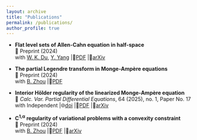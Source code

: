 ```yaml
---
layout: archive
title: "Publications"
permalink: /publications/
author_profile: true
---
```


* ​**Flat level sets of Allen-Cahn equation in half-space​​**  
  📖 Preprint (2024)  
  with [W. K. Du](https://www.math.toronto.edu/wenkuidu/), [Y. Yang](https://sites.google.com/uci.edu/yangyang) |​📜[PDF](http://lwmath.github.io/files/AC_bernstein.pdf) |🔗[arXiv](https://arxiv.org/abs/2412.20335)​
* **The partial Legendre transform in Monge-Ampère equations**​  
  📖 Preprint (2024)  
  with [B. Zhou](https://www.math.pku.edu.cn/teachers/bzhou/index.htm) |📜[PDF](http://lwmath.github.io/files/survey_PLT.pdf)

* **​Interior Hölder regularity of the linearized Monge-Ampère equation**​  
  📖​ *Calc. Var. Partial Differential Equations*, 64 (2025), no. 1, Paper No. 17  
  with Independent |🌐[doi](https://doi.org/10.1007/s00526-024-02885-4) |📜[PDF](http://lwmath.github.io/files/int_Holder.pdf) |​🔗[arXiv](https://arxiv.org/abs/2405.13297)

* **C<sup>1,&alpha;</sup> regularity of variational problems with a convexity constraint​**  
  ​📖 Preprint (2024)  
  with [B. Zhou](https://www.math.pku.edu.cn/teachers/bzhou/index.htm) |📜[PDF](http://lwmath.github.io/files/Int_Regularity.pdf) |🔗[arXiv](https://arxiv.org/abs/2403.04235)
